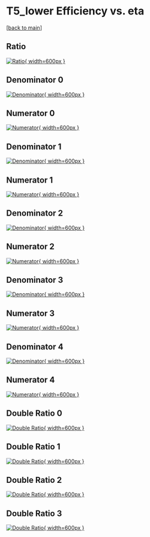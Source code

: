 # T5_lower Efficiency vs. eta

[[back to main](./)]



## Ratio

[![Ratio](../mtv/var/T5_lower_base_0_0_eff_eta.png){ width=600px }](../mtv/var/T5_lower_base_0_0_eff_eta.pdf)

## Denominator 0

[![Denominator](../mtv/den/T5_lower_base_0_0_eff_eta_den0.png){ width=600px }](../mtv/den/T5_lower_base_0_0_eff_eta_den0.pdf)

## Numerator 0

[![Numerator](../mtv/num/T5_lower_base_0_0_eff_eta_num0.png){ width=600px }](../mtv/num/T5_lower_base_0_0_eff_eta_num0.pdf)

## Denominator 1

[![Denominator](../mtv/den/T5_lower_base_0_0_eff_eta_den1.png){ width=600px }](../mtv/den/T5_lower_base_0_0_eff_eta_den1.pdf)

## Numerator 1

[![Numerator](../mtv/num/T5_lower_base_0_0_eff_eta_num1.png){ width=600px }](../mtv/num/T5_lower_base_0_0_eff_eta_num1.pdf)

## Denominator 2

[![Denominator](../mtv/den/T5_lower_base_0_0_eff_eta_den2.png){ width=600px }](../mtv/den/T5_lower_base_0_0_eff_eta_den2.pdf)

## Numerator 2

[![Numerator](../mtv/num/T5_lower_base_0_0_eff_eta_num2.png){ width=600px }](../mtv/num/T5_lower_base_0_0_eff_eta_num2.pdf)

## Denominator 3

[![Denominator](../mtv/den/T5_lower_base_0_0_eff_eta_den3.png){ width=600px }](../mtv/den/T5_lower_base_0_0_eff_eta_den3.pdf)

## Numerator 3

[![Numerator](../mtv/num/T5_lower_base_0_0_eff_eta_num3.png){ width=600px }](../mtv/num/T5_lower_base_0_0_eff_eta_num3.pdf)

## Denominator 4

[![Denominator](../mtv/den/T5_lower_base_0_0_eff_eta_den4.png){ width=600px }](../mtv/den/T5_lower_base_0_0_eff_eta_den4.pdf)

## Numerator 4

[![Numerator](../mtv/num/T5_lower_base_0_0_eff_eta_num4.png){ width=600px }](../mtv/num/T5_lower_base_0_0_eff_eta_num4.pdf)

## Double Ratio 0

[![Double Ratio](../mtv/ratio/T5_lower_base_0_0_eff_eta_ratio0.png){ width=600px }](../mtv/ratio/T5_lower_base_0_0_eff_eta_ratio0.pdf)

## Double Ratio 1

[![Double Ratio](../mtv/ratio/T5_lower_base_0_0_eff_eta_ratio1.png){ width=600px }](../mtv/ratio/T5_lower_base_0_0_eff_eta_ratio1.pdf)

## Double Ratio 2

[![Double Ratio](../mtv/ratio/T5_lower_base_0_0_eff_eta_ratio2.png){ width=600px }](../mtv/ratio/T5_lower_base_0_0_eff_eta_ratio2.pdf)

## Double Ratio 3

[![Double Ratio](../mtv/ratio/T5_lower_base_0_0_eff_eta_ratio3.png){ width=600px }](../mtv/ratio/T5_lower_base_0_0_eff_eta_ratio3.pdf)

